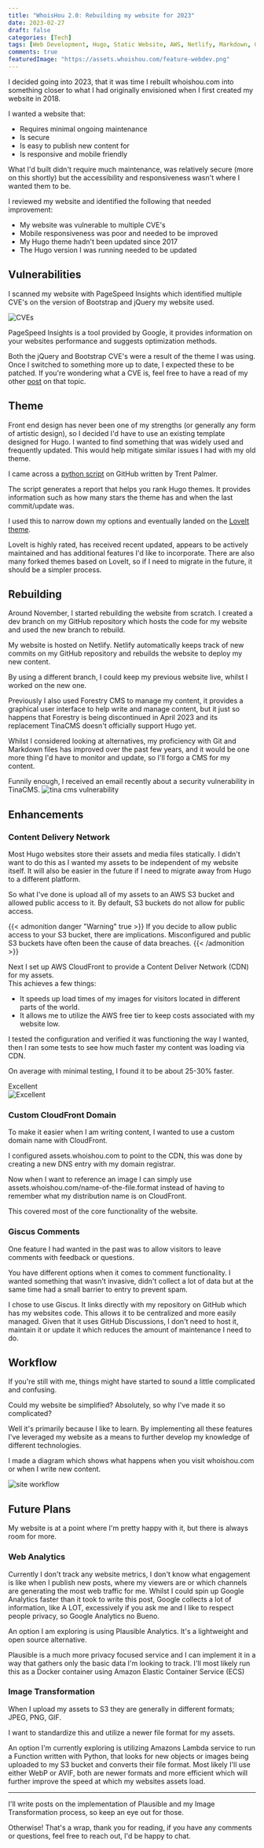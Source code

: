 ```yaml
---
title: "WhoisHou 2.0: Rebuilding my website for 2023"
date: 2023-02-27
draft: false
categories: [Tech]
tags: [Web Development, Hugo, Static Website, AWS, Netlify, Markdown, Git, Github, SSG]
comments: true
featuredImage: "https://assets.whoishou.com/feature-webdev.png"
---
```


I decided going into 2023, that it was time I rebuilt whoishou.com into something closer to what I had originally envisioned when I first created my website in 2018.

I wanted a website that:

- Requires minimal ongoing maintenance
- Is secure
- Is easy to publish new content for
- Is responsive and mobile friendly

What I'd built didn't require much maintenance, was relatively secure (more on this shortly) but the accessibility and responsiveness wasn't where I wanted them to be.

I reviewed my website and identified the following that needed improvement:

- My website was vulnerable to multiple CVE's
- Mobile responsiveness was poor and needed to be improved
- My Hugo theme hadn't been updated since 2017
- The Hugo version I was running needed to be updated

## Vulnerabilities

I scanned my website with PageSpeed Insights which identified multiple CVE's on the version of Bootstrap and jQuery my website used.

![CVEs](https://assets.whoishou.com/tina-cms-vuln.jpg)

PageSpeed Insights is a tool provided by Google, it provides information on your websites performance and suggests optimization methods.

Both the jQuery and Bootstrap CVE's were a result of the theme I was using. Once I switched to something more up to date, I expected these to be patched. If you're wondering what a CVE is, feel free to have a read of my other [post](https://whoishou.com/cve-101) on that topic.

## Theme

Front end design has never been one of my strengths (or generally any form of artistic design), so I decided I'd have to use an existing template designed for Hugo.
I wanted to find something that was widely used and frequently updated. This would help mitigate similar issues I had with my old theme.

I came across a [python script](https://github.com/TrentSPalmer/hugo_themes_report) on GitHub written by Trent Palmer.

The script generates a report that helps you rank Hugo themes. It provides information such as how many stars the theme has and when the last commit/update was.

I used this to narrow down my options and eventually landed on the [LoveIt theme](https://github.com/dillonzq/LoveIt).

LoveIt is highly rated, has received recent updated, appears to be actively maintained and has additional features I'd like to incorporate. There are also many forked themes based on LoveIt, so if I need to migrate in the future, it should be a simpler process.

## Rebuilding

Around November, I started rebuilding the website from scratch. I created a dev branch on my GitHub repository which hosts the code for my website and used the new branch to rebuild.

My website is hosted on Netlify. Netlify automatically keeps track of new commits on my GitHub repository and rebuilds the website to deploy my new content.

By using a different branch, I could keep my previous website live, whilst I worked on the new one.

Previously I also used Forestry CMS to manage my content, it provides a graphical user interface to help write and manage content, but it just so happens that Forestry is being discontinued in April 2023 and its replacement TinaCMS doesn't officially support Hugo yet.

Whilst I considered looking at alternatives, my proficiency with Git and Markdown files has improved over the past few years, and it would be one more thing I'd have to monitor and update, so I'll forgo a CMS for my content.

Funnily enough, I received an email recently about a security vulnerability in TinaCMS.
![tina cms vulnerability](https://assets.whoishou.com/tina-cms-vuln.png)

## Enhancements

### Content Delivery Network

Most Hugo websites store their assets and media files statically. I didn't want to do this as I wanted my assets to be independent of my website itself. It will also be easier in the future if I need to migrate away from Hugo to a different platform.

So what I've done is upload all of my assets to an AWS S3 bucket and allowed public access to it. By default, S3 buckets do not allow for public access.

{{< admonition danger "Warning" true >}}
If you decide to allow public access to your S3 bucket, there are implications. Misconfigured and public S3 buckets have often been the cause of data breaches.
{{< /admonition >}}

Next I set up AWS CloudFront to provide a Content Deliver Network (CDN) for my assets.  
This achieves a few things:

- It speeds up load times of my images for visitors located in different parts of the world.
- It allows me to utilize the AWS free tier to keep costs associated with my website low.

I tested the configuration and verified it was functioning the way I wanted, then I ran some tests to see how much faster my content was loading via CDN.

On average with minimal testing, I found it to be about 25-30% faster.

Excellent  
![Excellent](https://assets.whoishou.com/excellent.webp)

### Custom CloudFront Domain

To make it easier when I am writing content, I wanted to use a custom domain name with CloudFront.

I configured assets.whoishou.com to point to the CDN, this was done by creating a new DNS entry with my domain registrar.

Now when I want to reference an image I can simply use assets.whoishou.com/name-of-the-file.format instead of having to remember what my distribution name is on CloudFront.

This covered most of the core functionality of the website.

### Giscus Comments

One feature I had wanted in the past was to allow visitors to leave comments with feedback or questions.

You have different options when it comes to comment functionality. I wanted something that wasn't invasive, didn't collect a lot of data but at the same time had a small barrier to entry to prevent spam.

I chose to use Giscus. It links directly with my repository on GitHub which has my websites code. This allows it to be centralized and more easily managed. Given that it uses GitHub Discussions, I don't need to host it, maintain it or update it which reduces the amount of maintenance I need to do.

## Workflow

If you're still with me, things might have started to sound a little complicated and confusing.

Could my website be simplified? Absolutely, so why I've made it so complicated?

Well it's primarily because I like to learn. By implementing all these features I've leveraged my website as a means to further develop my knowledge of different technologies.

I made a diagram which shows what happens when you visit whoishou.com or when I write new content.

![site workflow](https://assets.whoishou.com/site-workflow.jpg)

## Future Plans

My website is at a point where I'm pretty happy with it, but there is always room for more.

### Web Analytics

Currently I don't track any website metrics, I don't know what engagement is like when I publish new posts, where my viewers are or which channels are generating the most web traffic for me. Whilst I could spin up Google Analytics faster than it took to write this post, Google collects a lot of information, like A LOT, excessively if you ask me and I like to respect people privacy, so Google Analytics no Bueno.

An option I am exploring is using Plausible Analytics. It's a lightweight and open source alternative.

Plausible is a much more privacy focused service and I can implement it in a way that gathers only the basic data I'm looking to track. I'll most likely run this as a Docker container using Amazon Elastic Container Service (ECS)

### Image Transformation

When I upload my assets to S3 they are generally in different formats; JPEG, PNG, GIF.

I want to standardize this and utilize a newer file format for my assets.

An option I'm currently exploring is utilizing Amazons Lambda service to run a Function written with Python, that looks for new objects or images being uploaded to my S3 bucket and converts their file format. Most likely I'll use either WebP or AVIF, both are newer formats and more efficient which will further improve the speed at which my websites assets load.

---

I'll write posts on the implementation of Plausible and my Image Transformation process, so keep an eye out for those.

Otherwise! That's a wrap, thank you for reading, if you have any comments or questions, feel free to reach out, I'd be happy to chat.
